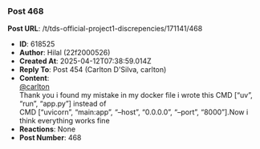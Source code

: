 ### Post 468
**Post URL**: /t/tds-official-project1-discrepencies/171141/468
- **ID**: 618525
- **Author**: Hilal (22f2000526)
- **Created At**: 2025-04-12T07:38:59.014Z
- **Reply To**: Post 454 (Carlton D'Silva, carlton)
- **Content**:  
  <a class="mention" href="/u/carlton">@carlton</a><br>
Thank you i found my mistake in my docker file i wrote  this  CMD [“uv”, “run”, “app.py”]  instead of<br>
CMD [“uvicorn”, “main:app”, “–host”, “0.0.0.0”, “–port”, “8000”].Now i think everything works fine
- **Reactions**: None
- **Post Number**: 468


